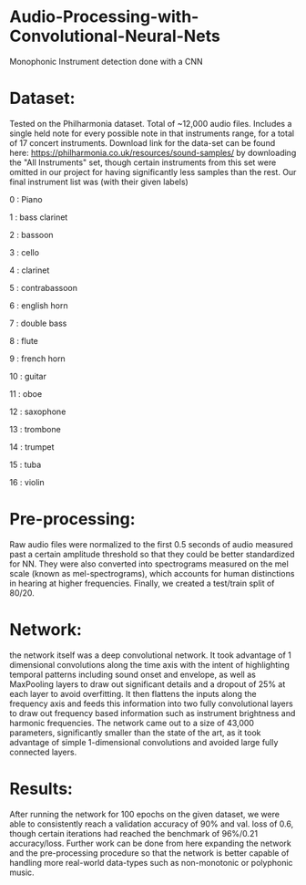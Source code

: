 # Audio-Processing-with-Convolutional-Neural-Nets
Monophonic Instrument detection done with a CNN

# Dataset:
Tested on the Philharmonia dataset. Total of ~12,000 audio files. Includes a single held note for every possible note in that instruments range, for a total of 17 concert instruments. Download link for the data-set can be found here: https://philharmonia.co.uk/resources/sound-samples/ by downloading the "All Instruments" set, though certain instruments from this set were omitted in our project for having significantly less samples than the rest. Our final instrument list was (with their given labels)

0 : Piano

1 : bass clarinet

2 : bassoon

3 : cello

4 : clarinet

5 : contrabassoon

6 : english horn

7 : double bass

8 : flute

9 : french horn

10 : guitar

11 : oboe

12 : saxophone

13 : trombone

14 : trumpet

15 : tuba

16 : violin

# Pre-processing:
Raw audio files were normalized to the first 0.5 seconds of audio measured past a certain amplitude threshold so that they could be better standardized for NN. They were also converted into spectrograms measured on the mel scale (known as mel-spectrograms), which accounts for human distinctions in hearing at higher frequencies. Finally, we created a test/train split of 80/20. 

# Network:
the network itself was a deep convolutional network. It took advantage of 1 dimensional convolutions along the time axis with the intent of highlighting temporal patterns including sound onset and envelope, as well as MaxPooling layers to draw out significant details and a dropout of 25% at each layer to avoid overfitting. It then flattens the inputs along the frequency axis and feeds this information into two fully convolutional layers to draw out frequency based information such as instrument brightness and harmonic frequencies. The network came out to a size of 43,000 parameters, significantly smaller than the state of the art, as it took advantage of simple 1-dimensional convolutions and avoided large fully connected layers.

# Results:
After running the network for 100 epochs on the given dataset, we were able to consistently reach a validation accuracy of 90% and val. loss of 0.6, though certain iterations had reached the benchmark of 96%/0.21 accuracy/loss. Further work can be done from here expanding the network and the pre-processing procedure so that the network is better capable of handling more real-world data-types such as non-monotonic or polyphonic music. 
